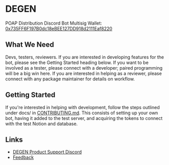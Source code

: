 # DEGEN
POAP Distribution Discord Bot
Multisig Wallet: [0x735FF6F197B0dc18eBEE127DD918d2111Eaf8220](https://etherscan.io/address/0x735ff6f197b0dc18ebee127dd918d2111eaf8220)

## What We Need

Devs, testers, reviewers. If you are interested in developing features for
the bot, please see the Getting Started heading below. If you want to be
involved as a tester, please connect with a developer; paired programming
will be a big win here. If you are interested in helping as a reviewer,
please connect with any package maintainer for details on workflow.

## Getting Started

If you're interested in helping with development, follow the steps outlined under docs/
in [CONTRIBUTING.md](docs/CONTRIBUTING.md). This consists of setting up your own bot, having it added
to the test server, and acquiring the tokens to connect with the test Notion
and database.

## Links

- [DEGEN Product Support Discord](https://discord.gg/C4xmJJUkMh)
- [Feedback](https://discord.gg/WUtvkS2BRH)
